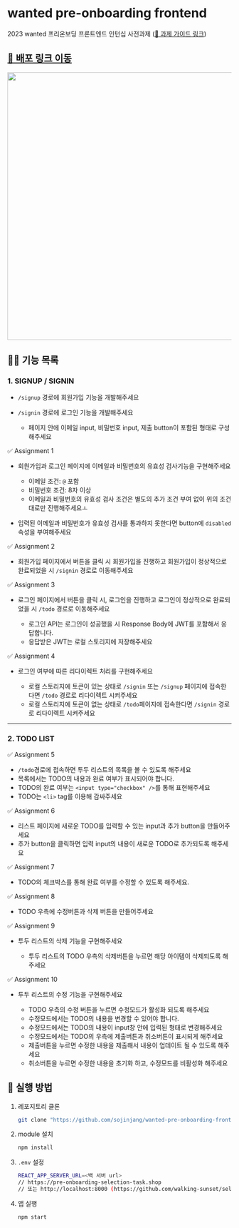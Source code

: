# wanted pre-onboarding frontend
2023 wanted 프리온보딩 프론트엔드 인턴십 사전과제 ([🔗 과제 가이드 링크](https://github.com/walking-sunset/selection-task))

## [**🔗 배포 링크 이동**](https://sojinjang.github.io/wanted-pre-onboarding-frontend/)
<img src="https://user-images.githubusercontent.com/111125577/218963015-93531672-81a9-4e43-b7a1-51700f6bad43.gif" width="600" />

## 🤹‍♀️ 기능 목록
### 1. SIGNUP / SIGNIN

- `/signup` 경로에 회원가입 기능을 개발해주세요
- `/signin` 경로에 로그인 기능을 개발해주세요

  - 페이지 안에 이메일 input, 비밀번호 input, 제출 button이 포함된 형태로 구성해주세요
  
✅ Assignment 1

- 회원가입과 로그인 페이지에 이메일과 비밀번호의 유효성 검사기능을 구현해주세요

  - 이메일 조건: `@` 포함
  - 비밀번호 조건: 8자 이상
  - 이메일과 비밀번호의 유효성 검사 조건은 별도의 추가 조건 부여 없이 위의 조건대로만 진행해주세요ㅗ
- 입력된 이메일과 비밀번호가 유효성 검사를 통과하지 못한다면 button에 `disabled` 속성을 부여해주세요

✅ Assignment 2

- 회원가입 페이지에서 버튼을 클릭 시 회원가입을 진행하고 회원가입이 정상적으로 완료되었을 시 `/signin` 경로로 이동해주세요

✅ Assignment 3

- 로그인 페이지에서 버튼을 클릭 시, 로그인을 진행하고 로그인이 정상적으로 완료되었을 시 `/todo` 경로로 이동해주세요

  - 로그인 API는 로그인이 성공했을 시 Response Body에 JWT를 포함해서 응답합니다.
  - 응답받은 JWT는 로컬 스토리지에 저장해주세요

✅ Assignment 4

- 로그인 여부에 따른 리다이렉트 처리를 구현해주세요

  - 로컬 스토리지에 토큰이 있는 상태로 `/signin` 또는 `/signup` 페이지에 접속한다면 `/todo` 경로로 리다이렉트 시켜주세요
  - 로컬 스토리지에 토큰이 없는 상태로 `/todo`페이지에 접속한다면 `/signin` 경로로 리다이렉트 시켜주세요

---

### 2. TODO LIST

✅ Assignment 5

- `/todo`경로에 접속하면 투두 리스트의 목록을 볼 수 있도록 해주세요
- 목록에서는 TODO의 내용과 완료 여부가 표시되어야 합니다.
- TODO의 완료 여부는 `<input type="checkbox" />`를 통해 표현해주세요
- TODO는 `<li>` tag를 이용해 감싸주세요

✅ Assignment 6

- 리스트 페이지에 새로운 TODO를 입력할 수 있는 input과 추가 button을 만들어주세요
- 추가 button을 클릭하면 입력 input의 내용이 새로운 TODO로 추가되도록 해주세요

✅ Assignment 7

- TODO의 체크박스를 통해 완료 여부를 수정할 수 있도록 해주세요.

✅ Assignment 8

- TODO 우측에 수정버튼과 삭제 버튼을 만들어주세요


✅ Assignment 9

- 투두 리스트의 삭제 기능을 구현해주세요

  - 투두 리스트의 TODO 우측의 삭제버튼을 누르면 해당 아이템이 삭제되도록 해주세요

✅ Assignment 10

- 투두 리스트의 수정 기능을 구현해주세요

  - TODO 우측의 수정 버튼을 누르면 수정모드가 활성화 되도록 해주세요
  - 수정모드에서는 TODO의 내용을 변경할 수 있어야 합니다.
  - 수정모드에서는 TODO의 내용이 input창 안에 입력된 형태로 변경해주세요
  - 수정모드에서는 TODO의 우측에 제출버튼과 취소버튼이 표시되게 해주세요
  - 제출버튼을 누르면 수정한 내용을 제출해서 내용이 업데이트 될 수 있도록 해주세요
  - 취소버튼을 누르면 수정한 내용을 초기화 하고, 수정모드를 비활성화 해주세요
  
  
## 🏃 실행 방법

1. 레포지토리 클론

   ```bash
   git clone "https://github.com/sojinjang/wanted-pre-onboarding-frontend"
   ```

2. module 설치

   ```bash
   npm install
   ```

4. `.env` 설정

    ```bash
    REACT_APP_SERVER_URL=<백 서버 url>
    // https://pre-onboarding-selection-task.shop
    // 또는 http://localhost:8000 (https://github.com/walking-sunset/selection-task 로컬 서버 구동 시) 
    ```
    
5. 앱 실행
   ```
   npm start
   ```
